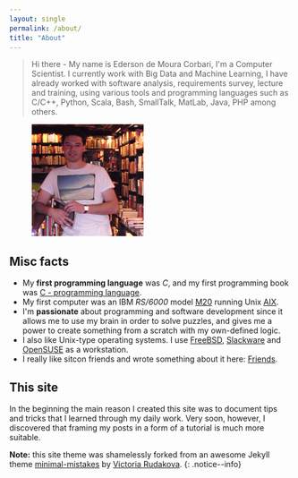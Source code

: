 ```yaml
---
layout: single
permalink: /about/
title: "About"
---
```


> Hi there - My name is Ederson de Moura Corbari, I'm a Computer Scientist. I currently work with Big Data and Machine Learning, I have already worked with software analysis, requirements survey, lecture and training, using various tools and programming languages such as C/C++, Python, Scala, Bash, SmallTalk, MatLab, Java, PHP among others.

<figure><a href="/assets/images/profile.png"><img src="/assets/images/profile.png"></a></figure>

## Misc facts

* My **first programming language** was *C*, and my first programming book was [C - programming language](https://www.amazon.com/Programming-Language-2nd-Brian-Kernighan/dp/0131103628). 
* My first computer was an IBM *RS/6000* model [M20](https://en.wikipedia.org/wiki/RS/6000) running Unix [AIX](https://en.wikipedia.org/wiki/IBM_AIX).
* I'm **passionate** about programming and software development since it allows me to use my brain in order to solve puzzles, and gives me a power to create something from a scratch with my own-defined logic.
* I also like Unix-type operating systems. I use [FreeBSD](https://www.freebsd.org/), [Slackware](http://www.slackware.com) and [OpenSUSE](https://www.opensuse.org)  as a workstation.
* I really like sitcon friends and wrote something about it here: [Friends](https://edersoncorbari.github.io/friends/).


## This site

In the beginning the main reason I created this site was to document tips and tricks that I learned through my daily work. Very soon, however, I discovered that framing my posts in a form of a tutorial is much more suitable.

**Note:** this site theme was shamelessly forked from an awesome Jekyll theme [minimal-mistakes](https://github.com/mmistakes/minimal-mistakes/) by [Victoria Rudakova](https://github.com/vicrucann).
{: .notice--info}
